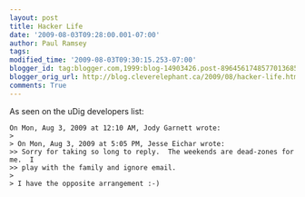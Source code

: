 ```yaml
---
layout: post
title: Hacker Life
date: '2009-08-03T09:28:00.001-07:00'
author: Paul Ramsey
tags: 
modified_time: '2009-08-03T09:30:15.253-07:00'
blogger_id: tag:blogger.com,1999:blog-14903426.post-8964561748577013685
blogger_orig_url: http://blog.cleverelephant.ca/2009/08/hacker-life.html
comments: True
---
```


As seen on the uDig developers list:

    On Mon, Aug 3, 2009 at 12:10 AM, Jody Garnett wrote:
    >
    > On Mon, Aug 3, 2009 at 5:05 PM, Jesse Eichar wrote:
    >> Sorry for taking so long to reply.  The weekends are dead-zones for me.  I
    >> play with the family and ignore email.
    >
    > I have the opposite arrangement :-)

